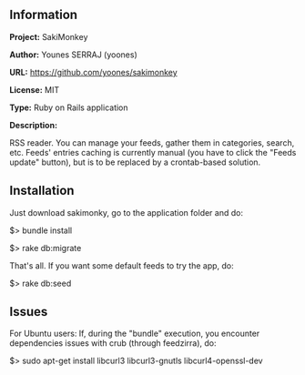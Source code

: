 Information
-----------

**Project:** SakiMonkey

**Author:** Younes SERRAJ (yoones)

**URL:** https://github.com/yoones/sakimonkey

**License:** MIT

**Type:** Ruby on Rails application

**Description:**

RSS reader. You can manage your feeds, gather them in categories, search, etc. Feeds' entries caching is currently manual (you have to click the "Feeds update" button), but is to be replaced by a crontab-based solution.

Installation
------------

Just download sakimonky, go to the application folder and do:

$> bundle install

$> rake db:migrate

That's all. If you want some default feeds to try the app, do:

$> rake db:seed

Issues
------

For Ubuntu users:
If, during the "bundle" execution, you encounter dependencies issues with crub (through feedzirra), do:

$> sudo apt-get install libcurl3 libcurl3-gnutls libcurl4-openssl-dev
